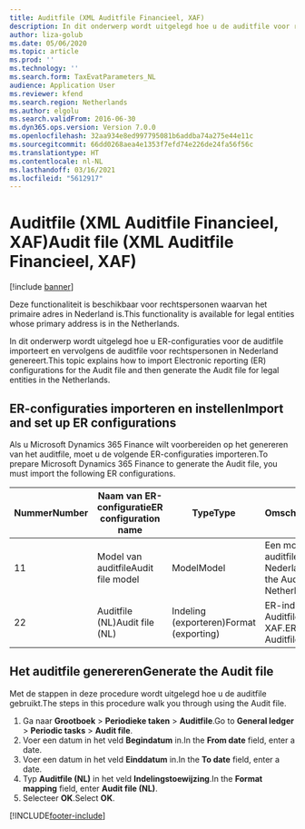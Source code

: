 ```yaml
---
title: Auditfile (XML Auditfile Financieel, XAF)
description: In dit onderwerp wordt uitgelegd hoe u de auditfile voor rechtspersonen in Nederland kunt instellen en genereren.
author: liza-golub
ms.date: 05/06/2020
ms.topic: article
ms.prod: ''
ms.technology: ''
ms.search.form: TaxEvatParameters_NL
audience: Application User
ms.reviewer: kfend
ms.search.region: Netherlands
ms.author: elgolu
ms.search.validFrom: 2016-06-30
ms.dyn365.ops.version: Version 7.0.0
ms.openlocfilehash: 32aa934e8ed997795081b6addba74a275e44e11c
ms.sourcegitcommit: 66dd0268aea4e1353f7efd74e226de24fa56f56c
ms.translationtype: HT
ms.contentlocale: nl-NL
ms.lasthandoff: 03/16/2021
ms.locfileid: "5612917"
---
```

# <a name="audit-file-xml-auditfile-financieel-xaf"></a><span data-ttu-id="0f41f-103">Auditfile (XML Auditfile Financieel, XAF)</span><span class="sxs-lookup"><span data-stu-id="0f41f-103">Audit file (XML Auditfile Financieel, XAF)</span></span>

[!include [banner](../../includes/banner.md)]

<span data-ttu-id="0f41f-104">Deze functionaliteit is beschikbaar voor rechtspersonen waarvan het primaire adres in Nederland is.</span><span class="sxs-lookup"><span data-stu-id="0f41f-104">This functionality is available for legal entities whose primary address is in the Netherlands.</span></span>

<span data-ttu-id="0f41f-105">In dit onderwerp wordt uitgelegd hoe u ER-configuraties voor de auditfile importeert en vervolgens de auditfile voor rechtspersonen in Nederland genereert.</span><span class="sxs-lookup"><span data-stu-id="0f41f-105">This topic explains how to import Electronic reporting (ER) configurations for the Audit file and then generate the Audit file for legal entities in the Netherlands.</span></span>

## <a name="import-and-set-up-er-configurations"></a><span data-ttu-id="0f41f-106">ER-configuraties importeren en instellen</span><span class="sxs-lookup"><span data-stu-id="0f41f-106">Import and set up ER configurations</span></span>

<span data-ttu-id="0f41f-107">Als u Microsoft Dynamics 365 Finance wilt voorbereiden op het genereren van het auditfile, moet u de volgende ER-configuraties importeren.</span><span class="sxs-lookup"><span data-stu-id="0f41f-107">To prepare Microsoft Dynamics 365 Finance to generate the Audit file, you must import the following ER configurations.</span></span>

| <span data-ttu-id="0f41f-108">Nummer</span><span class="sxs-lookup"><span data-stu-id="0f41f-108">Number</span></span> | <span data-ttu-id="0f41f-109">Naam van ER-configuratie</span><span class="sxs-lookup"><span data-stu-id="0f41f-109">ER configuration name</span></span>         | <span data-ttu-id="0f41f-110">Type</span><span class="sxs-lookup"><span data-stu-id="0f41f-110">Type</span></span>                                 | <span data-ttu-id="0f41f-111">Omschrijving</span><span class="sxs-lookup"><span data-stu-id="0f41f-111">Description</span></span> |
|--------|-------------------------------|--------------------------------------|-------------|
| <span data-ttu-id="0f41f-112">1</span><span class="sxs-lookup"><span data-stu-id="0f41f-112">1</span></span>      | <span data-ttu-id="0f41f-113">Model van auditfile</span><span class="sxs-lookup"><span data-stu-id="0f41f-113">Audit file model</span></span>              | <span data-ttu-id="0f41f-114">Model</span><span class="sxs-lookup"><span data-stu-id="0f41f-114">Model</span></span>                                | <span data-ttu-id="0f41f-115">Een model voor het auditfile voor Nederland.</span><span class="sxs-lookup"><span data-stu-id="0f41f-115">A model for the Audit file for Netherlands.</span></span> |
| <span data-ttu-id="0f41f-116">2</span><span class="sxs-lookup"><span data-stu-id="0f41f-116">2</span></span>      | <span data-ttu-id="0f41f-117">Auditfile (NL)</span><span class="sxs-lookup"><span data-stu-id="0f41f-117">Audit file (NL)</span></span>               | <span data-ttu-id="0f41f-118">Indeling (exporteren)</span><span class="sxs-lookup"><span data-stu-id="0f41f-118">Format (exporting)</span></span>                   | <span data-ttu-id="0f41f-119">ER-indeling voor XML Auditfile Financieel, XAF.</span><span class="sxs-lookup"><span data-stu-id="0f41f-119">ER format for XML Auditfile Financieel, XAF.</span></span> |

## <a name="generate-the-audit-file"></a><span data-ttu-id="0f41f-120">Het auditfile genereren</span><span class="sxs-lookup"><span data-stu-id="0f41f-120">Generate the Audit file</span></span>

<span data-ttu-id="0f41f-121">Met de stappen in deze procedure wordt uitgelegd hoe u de auditfile gebruikt.</span><span class="sxs-lookup"><span data-stu-id="0f41f-121">The steps in this procedure walk you through using the Audit file.</span></span>

1. <span data-ttu-id="0f41f-122">Ga naar **Grootboek** > **Periodieke taken** > **Auditfile**.</span><span class="sxs-lookup"><span data-stu-id="0f41f-122">Go to **General ledger** > **Periodic tasks** > **Audit file**.</span></span>
2. <span data-ttu-id="0f41f-123">Voer een datum in het veld **Begindatum** in.</span><span class="sxs-lookup"><span data-stu-id="0f41f-123">In the **From date** field, enter a date.</span></span> 
3. <span data-ttu-id="0f41f-124">Voer een datum in het veld **Einddatum** in.</span><span class="sxs-lookup"><span data-stu-id="0f41f-124">In the **To date** field, enter a date.</span></span> 
4. <span data-ttu-id="0f41f-125">Typ **Auditfile (NL)** in het veld **Indelingstoewijzing**.</span><span class="sxs-lookup"><span data-stu-id="0f41f-125">In the **Format mapping** field, enter **Audit file (NL)**.</span></span>
5. <span data-ttu-id="0f41f-126">Selecteer **OK**.</span><span class="sxs-lookup"><span data-stu-id="0f41f-126">Select **OK**.</span></span>


[!INCLUDE[footer-include](../../includes/footer-banner.md)]